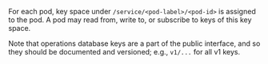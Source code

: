 For each pod, key space under `/service/<pod-label>/<pod-id>` is
assigned to the pod.  A pod may read from, write to, or subscribe to
keys of this key space.

Note that operations database keys are a part of the public interface,
and so they should be documented and versioned; e.g., `v1/...` for all
v1 keys.
